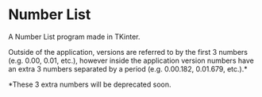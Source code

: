 # Number List
A Number List program made in TKinter.

Outside of the application, versions are referred to by the first 3 numbers (e.g. 0.00, 0.01, etc.), however inside the application version numbers have an extra 3 numbers separated by a period (e.g. 0.00.182, 0.01.679, etc.).*

*These 3 extra numbers will be deprecated soon.
